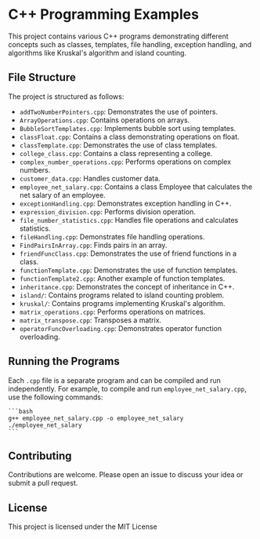 # C++ Programming Examples

This project contains various C++ programs demonstrating different concepts such as classes, templates, file handling, exception handling, and algorithms like Kruskal's algorithm and island counting.

## File Structure

The project is structured as follows:

- `addTwoNumberPointers.cpp`: Demonstrates the use of pointers.
- `ArrayOperations.cpp`: Contains operations on arrays.
- `BubbleSortTemplates.cpp`: Implements bubble sort using templates.
- `classFloat.cpp`: Contains a class demonstrating operations on float.
- `classTemplate.cpp`: Demonstrates the use of class templates.
- `college_class.cpp`: Contains a class representing a college.
- `complex_number_operations.cpp`: Performs operations on complex numbers.
- `customer_data.cpp`: Handles customer data.
- `employee_net_salary.cpp`: Contains a class Employee that calculates the net salary of an employee.
- `exceptionHandling.cpp`: Demonstrates exception handling in C++.
- `expression_division.cpp`: Performs division operation.
- `file_number_statistics.cpp`: Handles file operations and calculates statistics.
- `fileHandling.cpp`: Demonstrates file handling operations.
- `FindPairsInArray.cpp`: Finds pairs in an array.
- `friendFuncClass.cpp`: Demonstrates the use of friend functions in a class.
- `functionTemplate.cpp`: Demonstrates the use of function templates.
- `functionTemplate2.cpp`: Another example of function templates.
- `inheritance.cpp`: Demonstrates the concept of inheritance in C++.
- `island/`: Contains programs related to island counting problem.
- `kruskal/`: Contains programs implementing Kruskal's algorithm.
- `matrix_operations.cpp`: Performs operations on matrices.
- `matrix_transpose.cpp`: Transposes a matrix.
- `operatorFuncOverloading.cpp`: Demonstrates operator function overloading.

## Running the Programs

Each `.cpp` file is a separate program and can be compiled and run independently. For example, to compile and run `employee_net_salary.cpp`, use the following commands:
    
    ```bash
    g++ employee_net_salary.cpp -o employee_net_salary
    ./employee_net_salary
    ```
## Contributing

Contributions are welcome. Please open an issue to discuss your idea or submit a pull request.


## License

This project is licensed under the MIT License 
